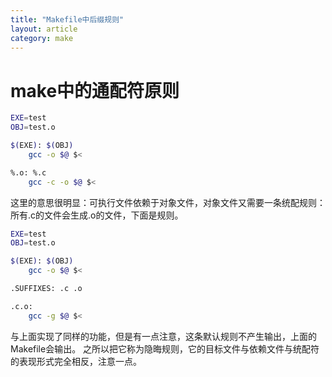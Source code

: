 ```yaml
---
title: "Makefile中后缀规则"
layout: article
category: make
---
```


# make中的通配符原则

```bash
EXE=test
OBJ=test.o

$(EXE): $(OBJ)
	gcc -o $@ $<

%.o: %.c
	gcc -c -o $@ $<
```
这里的意思很明显：可执行文件依赖于对象文件，对象文件又需要一条统配规则：
所有.c的文件会生成.o的文件，下面是规则。

```bash
EXE=test
OBJ=test.o

$(EXE): $(OBJ)
	gcc -o $@ $<

.SUFFIXES: .c .o

.c.o:
	gcc -g $@ $<
```
与上面实现了同样的功能，但是有一点注意，这条默认规则不产生输出，上面的Makefile会输出。
之所以把它称为隐晦规则，它的目标文件与依赖文件与统配符的表现形式完全相反，注意一点。

